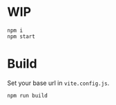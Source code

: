 # WIP

```
npm i
npm start
```

# Build

Set your base url in `vite.config.js`.

```
npm run build
```
